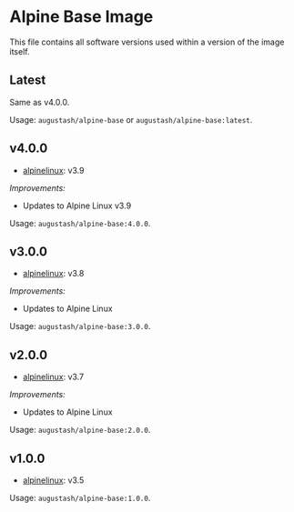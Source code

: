 # Alpine Base Image

This file contains all software versions used within a version of the image itself.

## Latest

Same as v4.0.0.

Usage: `augustash/alpine-base` or `augustash/alpine-base:latest`.

## v4.0.0

- [alpinelinux](https://github.com/alpinelinux/docker-alpine/tree/v3.9): v3.9

*Improvements:*

- Updates to Alpine Linux v3.9

Usage: `augustash/alpine-base:4.0.0`.

## v3.0.0

- [alpinelinux](https://github.com/alpinelinux): v3.8

*Improvements:*

- Updates to Alpine Linux

Usage: `augustash/alpine-base:3.0.0`.

## v2.0.0

- [alpinelinux](https://github.com/alpinelinux): v3.7

*Improvements:*

- Updates to Alpine Linux

Usage: `augustash/alpine-base:2.0.0`.

## v1.0.0

- [alpinelinux](https://github.com/alpinelinux): v3.5

Usage: `augustash/alpine-base:1.0.0`.
